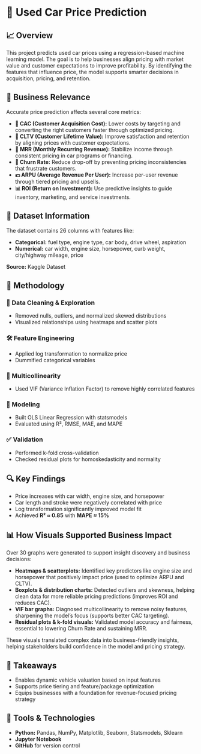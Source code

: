 # 🚗 Used Car Price Prediction

## 📈 Overview

This project predicts used car prices using a regression-based machine learning model. The goal is to help businesses align pricing with market value and customer expectations to improve profitability. By identifying the features that influence price, the model supports smarter decisions in acquisition, pricing, and retention.

## 💼 Business Relevance

Accurate price prediction affects several core metrics:

- **🎯 CAC (Customer Acquisition Cost):** Lower costs by targeting and converting the right customers faster through optimized pricing.
- **🔁 CLTV (Customer Lifetime Value):** Improve satisfaction and retention by aligning prices with customer expectations.
- **📆 MRR (Monthly Recurring Revenue):** Stabilize income through consistent pricing in car programs or financing.
- **🚪 Churn Rate:** Reduce drop-off by preventing pricing inconsistencies that frustrate customers.
- **💵 ARPU (Average Revenue Per User):** Increase per-user revenue through tiered pricing and upsells.
- **📊 ROI (Return on Investment):** Use predictive insights to guide inventory, marketing, and service investments.

## 📂 Dataset Information

The dataset contains 26 columns with features like:

- **Categorical:** fuel type, engine type, car body, drive wheel, aspiration  
- **Numerical:** car width, engine size, horsepower, curb weight, city/highway mileage, price

**Source:** Kaggle Dataset

## 🧪 Methodology

### 🧼 Data Cleaning & Exploration

- Removed nulls, outliers, and normalized skewed distributions  
- Visualized relationships using heatmaps and scatter plots

### 🛠️ Feature Engineering

- Applied log transformation to normalize price  
- Dummified categorical variables

### 🧮 Multicollinearity

- Used VIF (Variance Inflation Factor) to remove highly correlated features

### 🧾 Modeling

- Built OLS Linear Regression with statsmodels  
- Evaluated using R², RMSE, MAE, and MAPE

### ✅ Validation

- Performed k-fold cross-validation  
- Checked residual plots for homoskedasticity and normality

## 🔍 Key Findings

- Price increases with car width, engine size, and horsepower  
- Car length and stroke were negatively correlated with price  
- Log transformation significantly improved model fit  
- Achieved **R² ≈ 0.85** with **MAPE ≈ 15%**

## 📊 How Visuals Supported Business Impact

Over 30 graphs were generated to support insight discovery and business decisions:

- **Heatmaps & scatterplots:** Identified key predictors like engine size and horsepower that positively impact price (used to optimize ARPU and CLTV).
- **Boxplots & distribution charts:** Detected outliers and skewness, helping clean data for more reliable pricing predictions (improves ROI and reduces CAC).
- **VIF bar graphs:** Diagnosed multicollinearity to remove noisy features, sharpening the model’s focus (supports better CAC targeting).
- **Residual plots & k-fold visuals:** Validated model accuracy and fairness, essential to lowering Churn Rate and sustaining MRR.

These visuals translated complex data into business-friendly insights, helping stakeholders build confidence in the model and pricing strategy.

## 🧠 Takeaways

- Enables dynamic vehicle valuation based on input features  
- Supports price tiering and feature/package optimization  
- Equips businesses with a foundation for revenue-focused pricing strategy

## 🧰 Tools & Technologies

- **Python:** Pandas, NumPy, Matplotlib, Seaborn, Statsmodels, Sklearn  
- **Jupyter Notebook**  
- **GitHub** for version control
